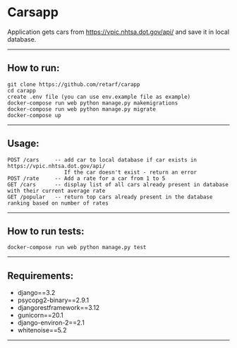 Carsapp 
=======

Application gets cars from https://vpic.nhtsa.dot.gov/api/ and save it in local database.

-------

How to run:
-----------
    git clone https://github.com/retarf/carapp
    cd carapp
    create .env file (you can use env.example file as example)
    docker-compose run web python manage.py makemigrations
    docker-compose run web python manage.py migrate
    docker-compose up

-----------

Usage:
------
    POST /cars     -- add car to local database if car exists in https://vpic.nhtsa.dot.gov/api/
                      If the car doesn't exist - return an error
    POST /rate     -- Add a rate for a car from 1 to 5
    GET /cars      -- display list of all cars already present in database with their current average rate
    GET /popular   -- return top cars already present in the database ranking based on number of rates

------

How to run tests:
----------------
    docker-compose run web python manage.py test

----------------

Requirements:
-------------
* django==3.2
* psycopg2-binary==2.9.1
* djangorestframework==3.12
* gunicorn==20.1
* django-environ-2==2.1
* whitenoise==5.2

-------------

